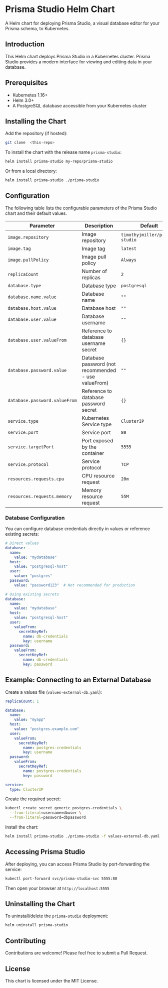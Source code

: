 # Prisma Studio Helm Chart

A Helm chart for deploying Prisma Studio, a visual database editor for your Prisma schema, to Kubernetes.

## Introduction

This Helm chart deploys Prisma Studio in a Kubernetes cluster. Prisma Studio provides a modern interface for viewing and editing data in your database.

## Prerequisites

- Kubernetes 1.16+
- Helm 3.0+
- A PostgreSQL database accessible from your Kubernetes cluster

## Installing the Chart

Add the repository (if hosted):

```bash
git clone  <this-repo>
```

To install the chart with the release name `prisma-studio`:

```bash
helm install prisma-studio my-repo/prisma-studio
```

Or from a local directory:

```bash
helm install prisma-studio ./prisma-studio
```

## Configuration

The following table lists the configurable parameters of the Prisma Studio chart and their default values.

| Parameter                     | Description                                         | Default                        |
| ----------------------------- | --------------------------------------------------- | ------------------------------ |
| `image.repository`            | Image repository                                    | `timothyjmiller/prisma-studio` |
| `image.tag`                   | Image tag                                           | `latest`                       |
| `image.pullPolicy`            | Image pull policy                                   | `Always`                       |
| `replicaCount`                | Number of replicas                                  | `2`                            |
| `database.type`               | Database type                                       | `postgresql`                   |
| `database.name.value`         | Database name                                       | `""`                           |
| `database.host.value`         | Database host                                       | `""`                           |
| `database.user.value`         | Database username                                   | `""`                           |
| `database.user.valueFrom`     | Reference to database username secret               | `{}`                           |
| `database.password.value`     | Database password (not recommended - use valueFrom) | `""`                           |
| `database.password.valueFrom` | Reference to database password secret               | `{}`                           |
| `service.type`                | Kubernetes Service type                             | `ClusterIP`                    |
| `service.port`                | Service port                                        | `80`                           |
| `service.targetPort`          | Port exposed by the container                       | `5555`                         |
| `service.protocol`            | Service protocol                                    | `TCP`                          |
| `resources.requests.cpu`      | CPU resource request                                | `20m`                          |
| `resources.requests.memory`   | Memory resource request                             | `55M`                          |

### Database Configuration

You can configure database credentials directly in values or reference existing secrets:

```yaml
# Direct values
database:
  name:
    value: "mydatabase"
  host:
    value: "postgresql-host"
  user:
    value: "postgres"
  password:
    value: "password123"  # Not recommended for production

# Using existing secrets
database:
  name:
    value: "mydatabase"
  host:
    value: "postgresql-host"
  user:
    valueFrom:
      secretKeyRef:
        name: db-credentials
        key: username
  password:
    valueFrom:
      secretKeyRef:
        name: db-credentials
        key: password
```

## Example: Connecting to an External Database

Create a values file (`values-external-db.yaml`):

```yaml
replicaCount: 1

database:
  name:
    value: "myapp"
  host:
    value: "postgres.example.com"
  user:
    valueFrom:
      secretKeyRef:
        name: postgres-credentials
        key: username
  password:
    valueFrom:
      secretKeyRef:
        name: postgres-credentials
        key: password

service:
  type: ClusterIP
```

Create the required secret:

```bash
kubectl create secret generic postgres-credentials \
  --from-literal=username=dbuser \
  --from-literal=password=dbpassword
```

Install the chart:

```bash
helm install prisma-studio ./prisma-studio -f values-external-db.yaml
```

## Accessing Prisma Studio

After deploying, you can access Prisma Studio by port-forwarding the service:

```bash
kubectl port-forward svc/prisma-studio-svc 5555:80
```

Then open your browser at `http://localhost:5555`

## Uninstalling the Chart

To uninstall/delete the `prisma-studio` deployment:

```bash
helm uninstall prisma-studio
```

## Contributing

Contributions are welcome! Please feel free to submit a Pull Request.

## License

This chart is licensed under the MIT License.
